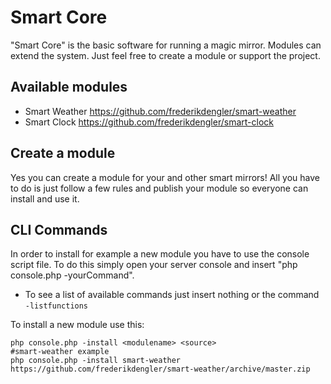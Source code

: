 # Smart Core
"Smart Core" is the basic software for running a magic mirror. Modules can extend the system. Just feel free to create a module or support the project.

## Available modules
- Smart Weather https://github.com/frederikdengler/smart-weather
- Smart Clock https://github.com/frederikdengler/smart-clock

## Create a module
Yes you can create a module for your and other smart mirrors! All you have to do is just follow a few rules and publish your module so everyone can install and use it.

## CLI Commands
In order to install for example a new module you have to use the console script file.
To do this simply open your server console and insert "php console.php -yourCommand". 
- To see a list of available commands just insert nothing or the command ``` -listfunctions ```

To install a new module use this:
```
php console.php -install <modulename> <source>
#smart-weather example
php console.php -install smart-weather https://github.com/frederikdengler/smart-weather/archive/master.zip
```